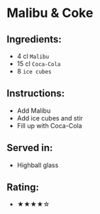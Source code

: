 # Malibu & Coke

## Ingredients:
- 4 cl `Malibu`
- 15 cl `Coca-Cola`
- 8 `ice cubes`

## Instructions:
- Add Malibu
- Add ice cubes and stir
- Fill up with Coca-Cola

## Served in:
- Highball glass

## Rating:
- ★★★★☆